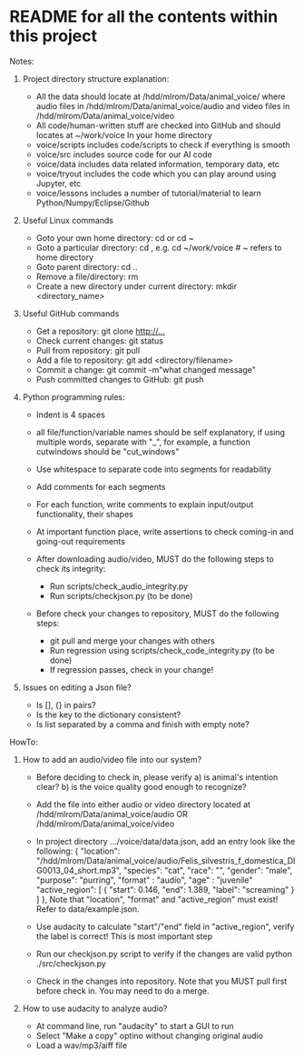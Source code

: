 # README for all the contents within this project

Notes:
1. Project directory structure explanation:
   - All the data should locate at /hdd/mlrom/Data/animal_voice/ where audio files in 
     /hdd/mlrom/Data/animal_voice/audio and video files in /hdd/mlrom/Data/animal_voice/video
   - All code/human-written stuff are checked into GitHub and should locates at ~/work/voice
     In your home directory
   - voice/scripts includes code/scripts to check if everything is smooth
   - voice/src includes source code for our AI code
   - voice/data includes data related information, temporary data, etc
   - voice/tryout includes the code which you can play around using Jupyter, etc
   - voice/lessons includes a number of tutorial/material to learn Python/Numpy/Eclipse/Github

2. Useful Linux commands 
   - Goto your own home directory: cd or cd ~
   - Goto a particular directory: cd <directory>, e.g. cd ~/work/voice    # ~ refers to home directory
   - Goto parent directory: cd ..
   - Remove a file/directory: rm <filename>
   - Create a new directory under current directory: mkdir <directory_name>

3. Useful GitHub commands
   - Get a repository: git clone <http://...>
   - Check current changes: git status
   - Pull from repository: git pull
   - Add a file to repository: git add <directory/filename>
   - Commit a change: git commit -m"what changed message"
   - Push committed changes to GitHub: git push

4. Python programming rules:
   - Indent is 4 spaces
   - all file/function/variable names should be self explanatory, if using multiple words, separate with "_",
     for example, a function cutwindows should be "cut_windows"
   - Use whitespace to separate code into segments for readability
   - Add comments for each segments
   - For each function, write comments to explain input/output functionality, their shapes
   - At important function place, write assertions to check coming-in and going-out requirements
   - After downloading audio/video, MUST do the following steps to check its integrity:
       - Run scripts/check_audio_integrity.py
       - Run scripts/checkjson.py (to be done)

   - Before check your changes to repository, MUST do the following steps:
       - git pull and merge your changes with others
       - Run regression using scripts/check_code_integrity.py (to be done)
       - If regression passes, check in your change!

5. Issues on editing a Json file?
   - Is [], {} in pairs?
   - Is the key to the dictionary consistent?
   - Is list separated by a comma and finish with empty note?


HowTo:
1. How to add an audio/video file into our system?
   - Before deciding to check in, please verify
        a) is animal's intention clear?
        b) is the voice quality good enough to recognize?
   - Add the file into either audio or video directory located at
        /hdd/mlrom/Data/animal_voice/audio OR
        /hdd/mlrom/Data/animal_voice/video
   - In project directory .../voice/data/data.json, add an entry look like the following:
        {
          "location": "/hdd/mlrom/Data/animal_voice/audio/Felis_silvestris_f_domestica_DIG0013_04_short.mp3",
          "species": "cat",
          "race": "",
          "gender": "male",
          "purpose": "purring",
          "format" : "audio",
          "age" : "juvenile"
          "active_region": [
            {
              "start": 0.146,
              "end": 1.389,
              "label": "screaming"
            }
          ]
        },
     Note that "location", "format" and "active_region" must exist! Refer to data/example.json.
   - Use audacity to calculate "start"/"end" field in "active_region", verify the label is correct!
     This is most important step
   - Run our checkjson.py script to verify if the changes are valid
        python ./src/checkjson.py

   - Check in the changes into repository. Note that you MUST pull first before check in.
     You may need to do a merge.

2. How to use audacity to analyze audio?
   - At command line, run "audacity" to start a GUI to run
   - Select "Make a copy" optino without changing original audio
   - Load a wav/mp3/aiff file


